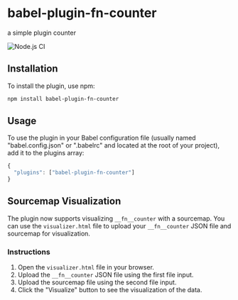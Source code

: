 # babel-plugin-fn-counter
a simple plugin counter

![Node.js CI](https://github.com/renaesop/babel-plugin-fn-counter/actions/workflows/node.js.yml/badge.svg)

## Installation
To install the plugin, use npm:

```sh
npm install babel-plugin-fn-counter
```

## Usage
To use the plugin in your Babel configuration file (usually named "babel.config.json" or ".babelrc" and located at the root of your project), add it to the plugins array:

```js
{
  "plugins": ["babel-plugin-fn-counter"]
}
```

## Sourcemap Visualization
The plugin now supports visualizing `__fn__counter` with a sourcemap. You can use the `visualizer.html` file to upload your `__fn__counter` JSON file and sourcemap for visualization.

### Instructions
1. Open the `visualizer.html` file in your browser.
2. Upload the `__fn__counter` JSON file using the first file input.
3. Upload the sourcemap file using the second file input.
4. Click the "Visualize" button to see the visualization of the data.
